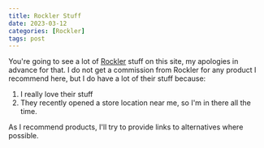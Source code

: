 ```yaml
---
title: Rockler Stuff
date: 2023-03-12
categories: [Rockler]
tags: post
---
```


You're going to see a lot of [Rockler](https://www.rockler.com/) stuff on this site, my apologies in advance for that. I do not get a commission from Rockler for any product I recommend here, but I do have a lot of their stuff because:

1. I really love their stuff
2. They recently opened a store location near me, so I'm in there all the time. 

As I recommend products, I'll try to provide links to alternatives where possible.

